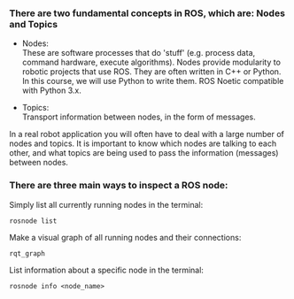 ### There are two fundamental concepts in ROS, which are: Nodes and Topics

- Nodes:  
These are software processes that do 'stuff' (e.g. process data, command hardware, execute algorithms). Nodes provide modularity to robotic projects that use ROS. They are often written in C++ or Python. In this course, we will use Python to write them. ROS Noetic compatible with Python 3.x.

- Topics:  
Transport information between nodes, in the form of messages.

In a real robot application you will often have to deal with a large number of nodes and topics. It is important to know which nodes are talking to each other, and what topics are being used to pass the information (messages) between nodes.

### There are three main ways to inspect a ROS node:

Simply list all currently running nodes in the terminal:  
```
rosnode list
```
Make a visual graph of all running nodes and their connections:  
```
rqt_graph
```
List information about a specific node in the terminal:  
```
rosnode info <node_name>
```
